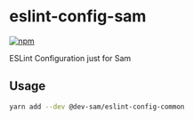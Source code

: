 # eslint-config-sam

[![npm](https://img.shields.io/npm/v/@dev-sam/eslint-config-common.svg)](https://www.npmjs.com/package/@dev-sam/eslint-config-common)

ESLint Configuration just for Sam

## Usage

```bash
yarn add --dev @dev-sam/eslint-config-common
```
